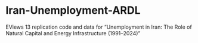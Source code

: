 # Iran-Unemployment-ARDL
EViews 13 replication code and data for “Unemployment in Iran: The Role of Natural Capital and Energy Infrastructure (1991–2024)”
